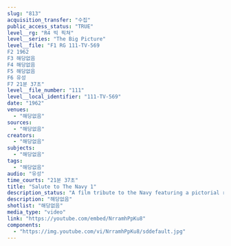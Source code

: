 ```yaml
---
slug: "813"
acquisition_transfer: "수집"
public_access_status: "TRUE"
level__rg: "R4 빅 픽쳐"
level__series: "The Big Picture"
level__file: "F1 RG 111-TV-569
F2 1962
F3 해당없음
F4 해당없음
F5 해당없음
F6 유성
F7 21분 37초"
level__file_number: "111"
level__local_identifier: "111-TV-569"
date: "1962"
venues: 
  - "해당없음"
sources: 
  - "해당없음"
creators: 
  - "해당없음"
subjects: 
  - "해당없음"
tags: 
  - "해당없음"
audio: "유성"
time_courts: "21분 37초"
title: "Salute to The Navy 1"
description_status: "A film tribute to the Navy featuring a pictorial review of the Navy`s history its achievements and future role in the military establishment."
description: "해당없음"
shotlist: "해당없음"
media_type: "video"
link: "https://youtube.com/embed/NrramhPpKu8"
components: 
  - "https://img.youtube.com/vi/NrramhPpKu8/sddefault.jpg"
---
```

